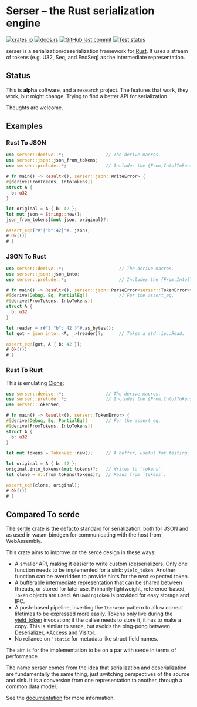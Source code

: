 # Serser – the Rust serialization engine

[![crates.io](https://img.shields.io/crates/v/serser)](https://crates.io/crates/serser)
[![docs.rs](https://img.shields.io/badge/serser-66c2a5?style=flat&logo=docsdotrs&label=docs.rs)](https://docs.rs/serser)
[![GitHub last commit](https://img.shields.io/github/last-commit/tommie/serser-rs)](https://github.com/tommie/serser-rs)
[![Test status](https://img.shields.io/github/actions/workflow/status/tommie/serser-rs/test.yml)](https://github.com/tommie/serser-rs/actions/workflows/test.yml)

serser is a serialization/deserialization framework for [Rust](https://rust-lang.org/).
It uses a stream of tokens (e.g. U32, Seq, and EndSeq) as the intermediate representation.

## Status

This is **alpha** software, and a research project.
The features that work, they work, but might change.
Trying to find a better API for serialization.

Thoughts are welcome.

## Examples

### Rust To JSON

```rust
use serser::derive::*;                // The derive macros.
use serser::json::json_from_tokens;
use serser::prelude::*;               // Includes the {From,Into]Tokens traits.

# fn main() -> Result<(), serser::json::WriteError> {
#[derive(FromTokens, IntoTokens)]
struct A {
  b: u32
}

let original = A { b: 42 };
let mut json = String::new();
json_from_tokens(&mut json, original)?;

assert_eq!(r#"{"b":42}"#, json);
# Ok(())
# }
```

### JSON To Rust

```rust
use serser::derive::*;                     // The derive macros.
use serser::json::json_into;
use serser::prelude::*;                    // Includes the {From,Into]Tokens traits.

# fn main() -> Result<(), serser::json::ParseError<serser::TokenError>> {
#[derive(Debug, Eq, PartialEq)]            // For the assert_eq.
#[derive(FromTokens, IntoTokens)]
struct A {
  b: u32
}

let reader = r#"{ "b": 42 }"#.as_bytes();
let got = json_into::<A, _>(reader)?;      // Takes a std::io::Read.

assert_eq!(got, A { b: 42 });
# Ok(())
# }
```

### Rust To Rust

This is emulating [Clone](https://doc.rust-lang.org/stable/core/clone/trait.Clone.html):

```rust
use serser::derive::*;                // The derive macros.
use serser::prelude::*;               // Includes the {From,Into]Tokens traits.
use serser::TokenVec;

# fn main() -> Result<(), serser::TokenError> {
#[derive(Debug, Eq, PartialEq)]       // For the assert_eq.
#[derive(FromTokens, IntoTokens)]
struct A {
  b: u32
}

let mut tokens = TokenVec::new();     // A buffer, useful for testing.

let original = A { b: 42 };
original.into_tokens(&mut tokens)?;   // Writes to `tokens`.
let clone = A::from_tokens(tokens)?;  // Reads from `tokens`.

assert_eq!(clone, original);
# Ok(())
# }
```

## Compared To serde

The [serde](https://docs.rs/serde/latest/serde/) crate is the defacto standard for serialization, both for JSON and as used in wasm-bindgen for communicating with the host from WebAssembly.

This crate aims to improve on the serde design in these ways:

* A smaller API, making it easier to write custom (de)serializers.
  Only one function needs to be implemented for a sink: `yield_token`.
  Another function can be overridden to provide hints for the next expected token.
* A bufferable intermediate representation that can be shared between threads, or stored for later use.
  Primarily lightweight, reference-based, `Token` objects are used.
  An `OwningToken` is provided for easy storage and IPC.
* A push-based pipeline, inverting the `Iterator` pattern to allow correct lifetimes to be expressed more easily.
  Tokens only live during the [yield_token](TokenSink::yield_token) invocation;
  if the callee needs to store it, it has to make a copy.
  This is similar to serde, but avoids the ping-pong between
  [Deserializer](https://docs.rs/serde/latest/serde/de/trait.Deserializer.html),
  [\*Access](https://docs.rs/serde/latest/serde/de/trait.SeqAccess.html)
  and [Visitor](https://docs.rs/serde/latest/serde/de/trait.Visitor.html).
* No reliance on `'static` for metadata like struct field names.

The aim is for the implementation to be on a par with serde in terms of performance.

The name serser comes from the idea that serialization and deserialization are fundamentally the same thing, just switching perspectives of the source and sink.
It is a conversion from one representation to another, through a common data model.

See the [documentation](https://docs.rs/serser) for more information.
